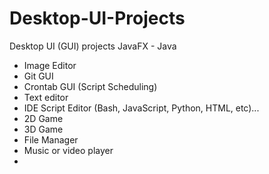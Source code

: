 # Desktop-UI-Projects
Desktop UI (GUI) projects JavaFX - Java

- Image Editor
- Git GUI
- Crontab GUI (Script Scheduling)
- Text editor
- IDE Script Editor (Bash, JavaScript, Python, HTML, etc)...
- 2D Game
- 3D Game
- File Manager
- Music or video player
- 
